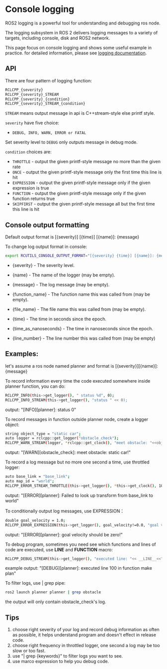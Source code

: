 # Console logging

ROS2 logging is a powerful tool for understanding and debugging ros node.

The logging subsystem in ROS 2 delivers logging messages to a variety of targets, including console, disk and ROS2 network. 

This page focus on console logging and shows some useful example in practice. for detailed information, please see [logging documentation](https://docs.ros.org/en/humble/Concepts/About-Logging.html).

## API
There are four pattern of logging function:

 ```bash
RCLCPP_{severity}     
RCLCPP_{severity}_STREAM
RCLCPP_{severity}_{condition} 
RCLCPP_{severity}_STREAM_{condition}  
 ```
`STREAM` means output message in api is C++stream-style else printf style.

`severity` have five choice: 

- `DEBUG, INFO, WARN, ERROR or FATAL` 

Set severity level to `DEBUG` only outputs message in debug mode.

`condition`  choices are:

 - `THROTTLE` - output the given printf-style message no more than the given rate
 - `ONCE` - output the given printf-style message only the first time this line is hit
 - `EXPRESSION` - output the given printf-style message only if the given expression is true
 - `FUNCTION` - output the given printf-style message only if the given function returns true
 - `SKIPFIRST` - output the given printf-style message all but the first time this line is hit

## Console output formatting
Default output format is [{severity}] [{time}] [{name}]: {message}

To change log output format in console:
```bash
export RCUTILS_CONSOLE_OUTPUT_FORMAT="[{severity} {time}] [{name}]: {message} ({function_name}() at {file_name}:{line_number})"
```
- {severity} - The severity level.

- {name} - The name of the logger (may be empty).

- {message} - The log message (may be empty).

- {function_name} - The function name this was called from (may be empty).

- {file_name} - The file name this was called from (may be empty).

- {time} - The time in seconds since the epoch.

- {time_as_nanoseconds} - The time in nanoseconds since the epoch.

- {line_number} - The line number this was called from (may be empty)

## Examples:
let's assume a ros node named planner and format is [{severity}][{name}]: {message}

To record information every time the code executed somewhere inside planner function, you can do:
 ```bash
RCLCPP_INFO(this->get_logger(), " status %d", 0); 
RCLCPP_INFO_STREAM(this->get_logger(), "status " << 0);
 ```
output: "[INFO][planner]: status 0"

To record messages in function outside planner node, create a logger object:
```bash
string object_type = "static car";
auto logger = rclcpp::get_logger("obstacle_check");
RCLCPP_WARN_STREAM(logger, *rclcpp::get_clock(), "meet obstacle: "<<object_type<<"!");
```
output: "[WARN][obstacle_check]: meet obstacle: static car!"

To record a log message but no more one second a time, use throttled logger:
```bash
auto base_link = "base_link";
auto map_id = "world";
RCLCPP_ERROR_STREAM_THROTTLE(this->get_logger(), *this->get_clock(), 1000, "Failed to look up transform from"<<base_link<<" to "<<map_id);
```
output: "[ERROR][planner]: Failed to look up transform from base_link to world"

To conditionally output log messages, use EXPRESSION：
```bash
double goal_velocity = 1.0;
RCLCPP_ERROR_EXPRESSION(this->get_logger(), goal_velocity!=0.0, "goal velocity should be zero!");
```
output: "[ERROR][planner]: goal velocity should be zero!"

To debug program, sometimes you need see which functions and lines of code are executed, use __LINE__ and __FUNCTION__ macro:
```bash
RCLCPP_DEBUG_STREAM(this->get_logger(), "executed line: "<< __LINE__<<" in function: " <<__FUNCTION__);
```
example output: "[DEBUG][planner]: executed line 100 in function make plan"

To filter logs, use | grep pipe:
```bash
ros2 launch planner planner | grep obstacle
```
the output will only contain obstacle_check's log.

## Tips
1. choose right severity of your log and record debug information as often as possible, it helps understand program and doesn't effect in release code.
2. choose right frequency in throttled logger, one second a log may be too slow or too fast.
3. use "| grep {keywords}" to filter logs you want to see.
4. use marco expression to help you debug code.